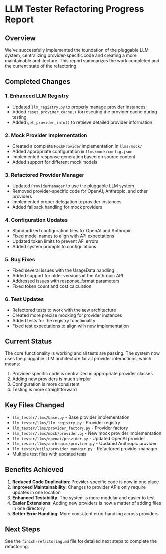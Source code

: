 # LLM Tester Refactoring Progress Report

## Overview

We've successfully implemented the foundation of the pluggable LLM system, centralizing provider-specific code and creating a more maintainable architecture. This report summarizes the work completed and the current state of the refactoring.

## Completed Changes

### 1. Enhanced LLM Registry

- Updated `llm_registry.py` to properly manage provider instances
- Added `reset_provider_cache()` for resetting the provider cache during testing
- Added `get_provider_info()` to retrieve detailed provider information

### 2. Mock Provider Implementation

- Created a complete `MockProvider` implementation in `llms/mock/`
- Added appropriate configuration in `llms/mock/config.json`
- Implemented response generation based on source content
- Added support for different mock models

### 3. Refactored Provider Manager

- Updated `ProviderManager` to use the pluggable LLM system
- Removed provider-specific code for OpenAI, Anthropic, and other providers
- Implemented proper delegation to provider instances
- Added fallback handling for mock providers

### 4. Configuration Updates

- Standardized configuration files for OpenAI and Anthropic
- Fixed model names to align with API expectations
- Updated token limits to prevent API errors
- Added system prompts to configurations

### 5. Bug Fixes

- Fixed several issues with the UsageData handling
- Added support for older versions of the Anthropic API
- Addressed issues with response_format parameters
- Fixed token count and cost calculation

### 6. Test Updates

- Refactored tests to work with the new architecture
- Created more precise mocking for provider instances
- Added tests for the registry functionality
- Fixed test expectations to align with new implementation

## Current Status

The core functionality is working and all tests are passing. The system now uses the pluggable LLM architecture for all provider interactions, which means:

1. Provider-specific code is centralized in appropriate provider classes
2. Adding new providers is much simpler
3. Configuration is more consistent
4. Testing is more straightforward

## Key Files Changed

- `llm_tester/llms/base.py` - Base provider implementation
- `llm_tester/llms/llm_registry.py` - Provider registry
- `llm_tester/llms/provider_factory.py` - Provider factory
- `llm_tester/llms/mock/provider.py` - New mock provider implementation
- `llm_tester/llms/openai/provider.py` - Updated OpenAI provider
- `llm_tester/llms/anthropic/provider.py` - Updated Anthropic provider
- `llm_tester/utils/provider_manager.py` - Refactored provider manager
- Multiple test files with updated tests

## Benefits Achieved

1. **Reduced Code Duplication**: Provider-specific code is now in one place
2. **Improved Maintainability**: Changes to provider APIs only require updates in one location
3. **Enhanced Testability**: The system is more modular and easier to test
4. **Easier Extensions**: Adding new providers is now a matter of adding files in one directory
5. **Better Error Handling**: More consistent error handling across providers

## Next Steps

See the `finish-refactoring.md` file for detailed next steps to complete the refactoring.